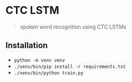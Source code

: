 # CTC LSTM

> spoken word recognition using CTC LSTMs

## Installation

-   `python -m venv venv`
-   `./venv/bin/pip install -r requirements.txt`
-   `./venv/bin/python train.py`
